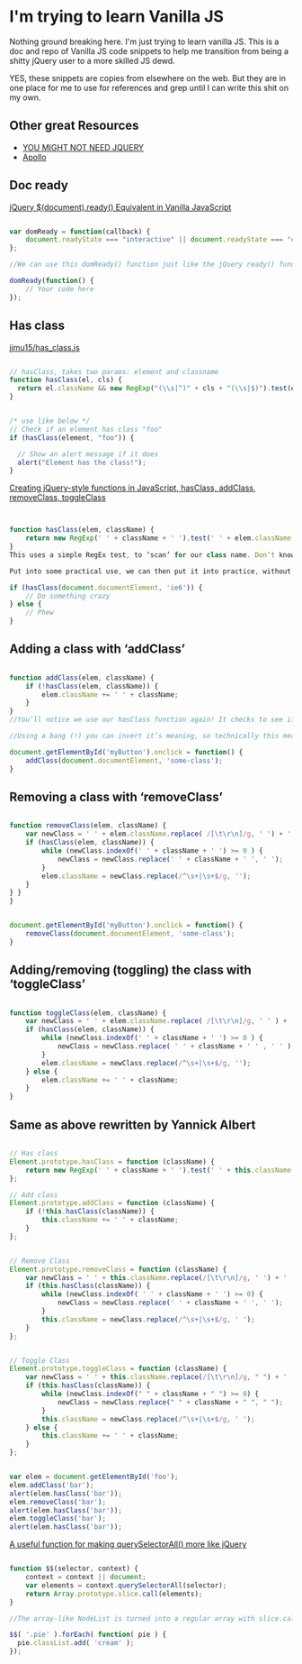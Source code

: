 # I'm trying to learn Vanilla JS
Nothing ground breaking here. I'm just trying to learn vanilla JS. This is a doc and repo of Vanilla JS code snippets to help me transition from being a shitty jQuery user to a more skilled JS dewd.

YES, these snippets are copies from elsewhere on the web. But they are in one place for me to use for references and grep until I can write this shit on my own.


## Other great  Resources
- [YOU MIGHT NOT NEED JQUERY](http://youmightnotneedjquery.com/)
- [Apollo](https://github.com/toddmotto/apollo)


## Doc ready

[jQuery $(document).ready() Equivalent in Vanilla JavaScript](http://beeker.io/jquery-document-ready-equivalent-vanilla-javascript)
```javascript

var domReady = function(callback) {
    document.readyState === "interactive" || document.readyState === "complete" ? callback() : document.addEventListener("DOMContentLoaded", callback);
};

//We can use this domReady() function just like the jQuery ready() function.

domReady(function() {
    // Your code here
});

```

## Has class

[jjmu15/has_class.js](https://gist.github.com/jjmu15/8646098)

```javascript

// hasClass, takes two params: element and classname
function hasClass(el, cls) {
  return el.className && new RegExp("(\\s|^)" + cls + "(\\s|$)").test(el.className);
}


/* use like below */
// Check if an element has class "foo"
if (hasClass(element, "foo")) {

  // Show an alert message if it does
  alert("Element has the class!");
}

```


[Creating jQuery-style functions in JavaScript, hasClass, addClass, removeClass, toggleClass](http://toddmotto.com/creating-jquery-style-functions-in-javascript-hasclass-addclass-removeclass-toggleclass/)
```javascript


function hasClass(elem, className) {
    return new RegExp(' ' + className + ' ').test(' ' + elem.className + ' ');
}
This uses a simple RegEx test, to ‘scan’ for our class name. Don’t know what RegEx is? It stands for RegularExpression, look it up – task 1!

Put into some practical use, we can then put it into practice, without duplicating the RegEx return each time:

if (hasClass(document.documentElement, 'ie6')) {
    // Do something crazy
} else {
    // Phew
}

```



## Adding a class with ‘addClass’

```javascript

function addClass(elem, className) {
    if (!hasClass(elem, className)) {
        elem.className += ' ' + className;
    }
}
//You’ll notice we use our hasClass function again! It checks to see if the element has the class, but it reverts the expression meaning it will run if the element doesn’t have a class. The ‘ ‘ is in-fact adding a space before the class so it doesn’t join another class.

//Using a bang (!) you can invert it’s meaning, so technically this means ‘if the element doesn’t have the class’. You could then use it like so on a JavaScript click handler:

document.getElementById('myButton').onclick = function() {
    addClass(document.documentElement, 'some-class');
}

```




## Removing a class with ‘removeClass’
```javascript

function removeClass(elem, className) {
    var newClass = ' ' + elem.className.replace( /[\t\r\n]/g, ' ') + ' ';
    if (hasClass(elem, className)) {
        while (newClass.indexOf(' ' + className + ' ') >= 0 ) {
            newClass = newClass.replace(' ' + className + ' ', ' ');
        }
        elem.className = newClass.replace(/^\s+|\s+$/g, '');
    }
} }
}


document.getElementById('myButton').onclick = function() {
    removeClass(document.documentElement, 'some-class');
}

```


## Adding/removing (toggling) the class with ‘toggleClass’

```javascript

function toggleClass(elem, className) {
    var newClass = ' ' + elem.className.replace( /[\t\r\n]/g, ' ' ) + ' ';
    if (hasClass(elem, className)) {
        while (newClass.indexOf(' ' + className + ' ') >= 0 ) {
            newClass = newClass.replace( ' ' + className + ' ' , ' ' );
        }
        elem.className = newClass.replace(/^\s+|\s+$/g, '');
    } else {
        elem.className += ' ' + className;
    }
}


```



## Same as above rewritten by Yannick Albert
```javascript

// Has class
Element.prototype.hasClass = function (className) {
    return new RegExp(' ' + className + ' ').test(' ' + this.className + ' ');
};

// Add class
Element.prototype.addClass = function (className) {
    if (!this.hasClass(className)) {
        this.className += ' ' + className;
    }
};


// Remove Class
Element.prototype.removeClass = function (className) {
    var newClass = ' ' + this.className.replace(/[\t\r\n]/g, ' ') + ' '
    if (this.hasClass(className)) {
        while (newClass.indexOf( ' ' + className + ' ') >= 0) {
            newClass = newClass.replace(' ' + className + ' ', ' ');
        }
        this.className = newClass.replace(/^\s+|\s+$/g, ' ');
    }
};


// Toggle Class
Element.prototype.toggleClass = function (className) {
    var newClass = ' ' + this.className.replace(/[\t\r\n]/g, " ") + ' ';
    if (this.hasClass(className)) {
        while (newClass.indexOf(" " + className + " ") >= 0) {
            newClass = newClass.replace(" " + className + " ", " ");
        }
        this.className = newClass.replace(/^\s+|\s+$/g, ' ');
    } else {
        this.className += ' ' + className;
    }
};


var elem = document.getElementById('foo');
elem.addClass('bar');
alert(elem.hasClass('bar'));
elem.removeClass('bar');
alert(elem.hasClass('bar'));
elem.toggleClass('bar');
alert(elem.hasClass('bar'));


```



[A useful function for making querySelectorAll() more like jQuery](http://codepen.io/michaelschofield/snippets/a-useful-function-for-making-queryselectorall-more-like-jquery)
```javascript

function $$(selector, context) {
    context = context || document;
    var elements = context.querySelectorAll(selector);
    return Array.prototype.slice.call(elements);
}

//The array-like NodeList is turned into a regular array with slice.call( elements ) (MDN)), which can add convenience and otherwise mitigate some of the withdrawal we in Generation jQuery feel when iterating through the DOM.

$$( '.pie' ).forEach( function( pie ) {
  pie.classList.add( 'cream' );
});

```



```javascript



```



```javascript



```




```javascript



```
